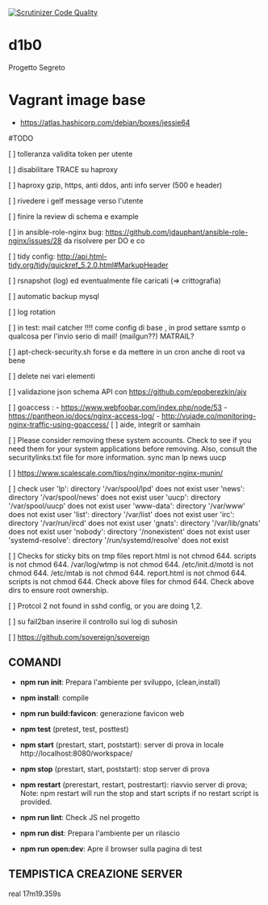 [![Scrutinizer Code Quality](https://scrutinizer-ci.com/g/BitPrepared/d1b0/badges/quality-score.png?b=master)](https://scrutinizer-ci.com/g/BitPrepared/d1b0/?branch=master)

# d1b0
Progetto Segreto


# Vagrant image base

 * https://atlas.hashicorp.com/debian/boxes/jessie64


#TODO

[ ] tolleranza validita token per utente

[ ] disabilitare TRACE su haproxy

[ ] haproxy gzip, https, anti ddos, anti info server (500 e header)

[ ] rivedere i gelf message verso l'utente

[ ] finire la review di schema e example

[ ] in ansible-role-nginx bug: https://github.com/jdauphant/ansible-role-nginx/issues/28 da risolvere per DO e co

[ ] tidy config: http://api.html-tidy.org/tidy/quickref_5.2.0.html#MarkupHeader

[ ] rsnapshot (log) ed eventualmente file caricati (=> crittografia)

[ ] automatic backup mysql

[ ] log rotation

[ ] in test: mail catcher !!!! come config di base , in prod settare ssmtp o qualcosa per l'invio serio di mail! (mailgun??) MATRAIL?

[ ] apt-check-security.sh forse e da mettere in un cron anche di root va bene

[ ] delete nei vari elementi

[ ] validazione json schema API con https://github.com/epoberezkin/ajv

[ ] goaccess :
      - https://www.webfoobar.com/index.php/node/53
      - https://pantheon.io/docs/nginx-access-log/
      - http://vujade.co/monitoring-nginx-traffic-using-goaccess/
[ ] aide, integrit or samhain

[ ] Please consider removing these system accounts.
Check to see if you need them for your system applications before removing.
Also, consult the securitylinks.txt file for more information.
  sync
  man
  lp
  news
  uucp

 [ ] https://www.scalescale.com/tips/nginx/monitor-nginx-munin/

[ ] check
        user 'lp': directory '/var/spool/lpd' does not exist
        user 'news': directory '/var/spool/news' does not exist
        user 'uucp': directory '/var/spool/uucp' does not exist
        user 'www-data': directory '/var/www' does not exist
        user 'list': directory '/var/list' does not exist
        user 'irc': directory '/var/run/ircd' does not exist
        user 'gnats': directory '/var/lib/gnats' does not exist
        user 'nobody': directory '/nonexistent' does not exist
        user 'systemd-resolve': directory '/run/systemd/resolve' does not exist

[ ] Checks for sticky bits on tmp files
      report.html is not chmod 644.
      scripts is not chmod 644.
      /var/log/wtmp is not chmod 644.
      /etc/init.d/motd is not chmod 644.
      /etc/mtab is not chmod 644.
      report.html is not chmod 644.
      scripts is not chmod 644.
      Check above files for chmod 644.
      Check above dirs to ensure root ownership.

[ ] Protcol 2 not found in sshd config, or you are doing 1,2.

[ ] su fail2ban inserire il controllo sui log di suhosin

[ ] https://github.com/sovereign/sovereign

## COMANDI

  * **npm run init**: Prepara l'ambiente per sviluppo, (clean,install)

  * **npm install**: compile

  * **npm run build:favicon**: generazione favicon web

  * **npm test** (pretest, test, posttest)

  * **npm start** (prestart, start, poststart): server di prova in locale http://localhost:8080/workspace/

  * **npm stop** (prestart, start, poststart): stop server di prova

  * **npm restart** (prerestart, restart, postrestart): riavvio server di prova; Note: npm restart will run the stop and start scripts if no restart script is provided.

  * **npm run lint**: Check JS nel progetto

  * **npm run dist**: Prepara l'ambiente per un rilascio

  * **npm run open:dev**: Apre il browser sulla pagina di test


## TEMPISTICA CREAZIONE SERVER

  real	17m19.359s
